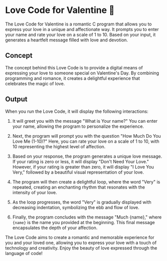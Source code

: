 Love Code for Valentine 💖
============================

The Love Code for Valentine is a romantic C program that allows you to express your love in a unique and affectionate way. It prompts you to enter your name and rate your love on a scale of 1 to 10. Based on your input, it generates a heartfelt message filled with love and devotion.

Concept
-------

The concept behind this Love Code is to provide a digital means of expressing your love to someone special on Valentine's Day. By combining programming and romance, it creates a delightful experience that celebrates the magic of love.

Output
------

When you run the Love Code, it will display the following interactions:

1.  It will greet you with the message "What is Your name?" You can enter your name, allowing the program to personalize the experience.

2.  Next, the program will prompt you with the question "How Much Do You Love Me (1-10)?" Here, you can rate your love on a scale of 1 to 10, with 10 representing the highest level of affection.

3.  Based on your response, the program generates a unique love message. If your rating is zero or less, it will display "Don't Need Your Love." However, if your rating is greater than zero, it will display "I Love You Very," followed by a beautiful visual representation of your love.

4.  The program will then create a delightful loop, where the word "Very" is repeated, creating an enchanting rhythm that resonates with the intensity of your love.

5.  As the loop progresses, the word "Very" is gradually displayed with decreasing indentation, symbolizing the ebb and flow of love.

6.  Finally, the program concludes with the message "Much {name}," where `{name}` is the name you provided at the beginning. This final message encapsulates the depth of your affection.

The Love Code aims to create a romantic and memorable experience for you and your loved one, allowing you to express your love with a touch of technology and creativity. Enjoy the beauty of love expressed through the language of code!